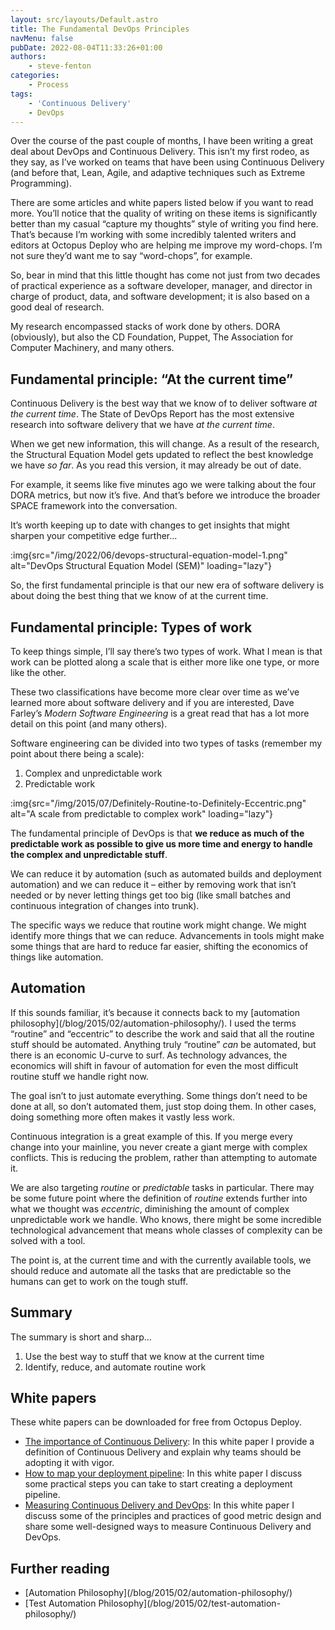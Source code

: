 ```yaml
---
layout: src/layouts/Default.astro
title: The Fundamental DevOps Principles
navMenu: false
pubDate: 2022-08-04T11:33:26+01:00
authors:
    - steve-fenton
categories:
    - Process
tags:
    - 'Continuous Delivery'
    - DevOps
---
```


Over the course of the past couple of months, I have been writing a great deal about DevOps and Continuous Delivery. This isn’t my first rodeo, as they say, as I’ve worked on teams that have been using Continuous Delivery (and before that, Lean, Agile, and adaptive techniques such as Extreme Programming).

There are some articles and white papers listed below if you want to read more. You’ll notice that the quality of writing on these items is significantly better than my casual “capture my thoughts” style of writing you find here. That’s because I’m working with some incredibly talented writers and editors at Octopus Deploy who are helping me improve my word-chops. I’m not sure they’d want me to say “word-chops”, for example.

So, bear in mind that this little thought has come not just from two decades of practical experience as a software developer, manager, and director in charge of product, data, and software development; it is also based on a good deal of research.

My research encompassed stacks of work done by others. DORA (obviously), but also the CD Foundation, Puppet, The Association for Computer Machinery, and many others.

## Fundamental principle: “At the current time”

Continuous Delivery is the best way that we know of to deliver software *at the current time*. The State of DevOps Report has the most extensive research into software delivery that we have *at the current time*.

When we get new information, this will change. As a result of the research, the Structural Equation Model gets updated to reflect the best knowledge we have *so far*. As you read this version, it may already be out of date.

For example, it seems like five minutes ago we were talking about the four DORA metrics, but now it’s five. And that’s before we introduce the broader SPACE framework into the conversation.

It’s worth keeping up to date with changes to get insights that might sharpen your competitive edge further…

:img{src="/img/2022/06/devops-structural-equation-model-1.png" alt="DevOps Structural Equation Model (SEM)" loading="lazy"}

So, the first fundamental principle is that our new era of software delivery is about doing the best thing that we know of at the current time.

## Fundamental principle: Types of work

To keep things simple, I’ll say there’s two types of work. What I mean is that work can be plotted along a scale that is either more like one type, or more like the other.

These two classifications have become more clear over time as we’ve learned more about software delivery and if you are interested, Dave Farley’s *Modern Software Engineering* is a great read that has a lot more detail on this point (and many others).

Software engineering can be divided into two types of tasks (remember my point about there being a scale):

1. Complex and unpredictable work
2. Predictable work

:img{src="/img/2015/07/Definitely-Routine-to-Definitely-Eccentric.png" alt="A scale from predictable to complex work" loading="lazy"}

The fundamental principle of DevOps is that **we reduce as much of the predictable work as possible to give us more time and energy to handle the complex and unpredictable stuff**.

We can reduce it by automation (such as automated builds and deployment automation) and we can reduce it – either by removing work that isn’t needed or by never letting things get too big (like small batches and continuous integration of changes into trunk).

The specific ways we reduce that routine work might change. We might identify more things that we can reduce. Advancements in tools might make some things that are hard to reduce far easier, shifting the economics of things like automation.

## Automation

If this sounds familiar, it’s because it connects back to my [automation philosophy]\(/blog/2015/02/automation-philosophy/). I used the terms “routine” and “eccentric” to describe the work and said that all the routine stuff should be automated. Anything truly “routine” *can* be automated, but there is an economic U-curve to surf. As technology advances, the economics will shift in favour of automation for even the most difficult routine stuff we handle right now.

The goal isn’t to just automate everything. Some things don’t need to be done at all, so don’t automated them, just stop doing them. In other cases, doing something more often makes it vastly less work.

Continuous integration is a great example of this. If you merge every change into your mainline, you never create a giant merge with complex conflicts. This is reducing the problem, rather than attempting to automate it.

We are also targeting *routine* or *predictable* tasks in particular. There may be some future point where the definition of *routine* extends further into what we thought was *eccentric*, diminishing the amount of complex unpredictable work we handle. Who knows, there might be some incredible technological advancement that means whole classes of complexity can be solved with a tool.

The point is, at the current time and with the currently available tools, we should reduce and automate all the tasks that are predictable so the humans can get to work on the tough stuff.

## Summary

The summary is short and sharp…

1. Use the best way to stuff that we know at the current time
2. Identify, reduce, and automate routine work

## White papers

These white papers can be downloaded for free from Octopus Deploy.

- [The importance of Continuous Delivery](https://octopus.com/whitepapers/lv-the-importance-of-continuous-delivery): In this white paper I provide a definition of Continuous Delivery and explain why teams should be adopting it with vigor.
- [How to map your deployment pipeline](https://octopus.com/whitepapers/lv-how-to-map-your-deployment-pipeline): In this white paper I discuss some practical steps you can take to start creating a deployment pipeline.
- [Measuring Continuous Delivery and DevOps](https://octopus.com/whitepapers/lv-measuring-continuous-delivery-and-devops): In this white paper I discuss some of the principles and practices of good metric design and share some well-designed ways to measure Continuous Delivery and DevOps.

## Further reading

- [Automation Philosophy]\(/blog/2015/02/automation-philosophy/)
- [Test Automation Philosophy]\(/blog/2015/02/test-automation-philosophy/)
